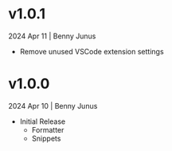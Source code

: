 # v1.0.1

2024 Apr 11 | Benny Junus

- Remove unused VSCode extension settings

# v1.0.0

2024 Apr 10 | Benny Junus

- Initial Release
  - Formatter
  - Snippets
